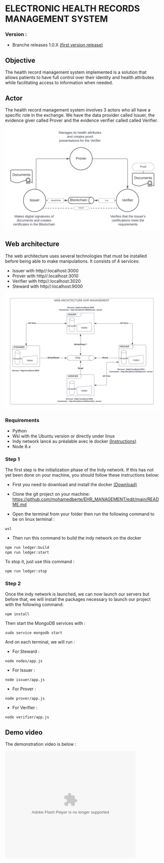# ELECTRONIC HEALTH RECORDS MANAGEMENT SYSTEM
### Version :
* Branche releases 1.0.X [(first version release)](https://github.com/mohamedberte/EHR_MANAGEMENT/tree/release/1.0.x)
## Objective
The health record management system implemented is a solution that allows patients to have full control over their identity and health attributes while facilitating access to information when needed.

## Actor
The health record management system involves 3 actors who all have a specific role in the exchange. We have the data provider called Issuer, the evidence giver called Prover and the evidence verifier called 
called Verifier.

![Credential Model](Docs/img/ACTOR_.png)



## Web architecture
The web architecture uses several technologies that must be installed before being able to make manipulations. It consists of 4 services:
- Issuer with http//:localhost:3000
- Prover with http//:localhost:3010
- Verifier with http//:localhost:3020
- Steward with http//:localhost:9000

![Credential Model](Docs/img/WEB_EHR.png)


### Requirements
* Python 
* Wsl with the Ubuntu version or directly under linux
* Indy network lancé au préalable avec le docker [(Instructions)](https://github.com/TrustNetPK/indy-env-setup) 
* Node 8.x

### Step 1
The first step is the initialization phase of the Indy network. If this has not yet been done on your machine, you should follow these instructions below:
* First you need to download and install the docker [(Download)](https://www.docker.com/)

* Clone the git project on your machine: https://github.com/mohamedberte/EHR_MANAGEMENT/edit/main/README.md

* Open the terminal from your folder then run the following command to be on linux terminal :
```console
wsl
```

* Then run this command to build the indy network on the docker

```console
npm run ledger:build
npm run ledger:start
```
To stop it, just use this command :
```console
npm run ledger:stop
```


### Step 2
Once the indy network is launched, we can now launch our servers but before that, we will install the packages necessary to launch our project with the following command:

```console
npm install
```
Then start the MongoDB services with :
```console
sudo service mongodb start
```
And on each terminal, we will run :
* For Steward :
```console
node nodes/app.js
```
* For Issuer :
```console
node issuer/app.js
```
* For Prover :
```console
node prover/app.js
```
* For Verifier :
```console
node verifier/app.js
```

## Demo video
The demonstration video is below :
<object width="425" height="350">
  <param name="movie" value="#" />
  <param name="wmode" value="transparent" />
  <embed src="#"
         type="application/x-shockwave-flash"
         wmode="transparent" width="425" height="350" />
</object>
</hr>
